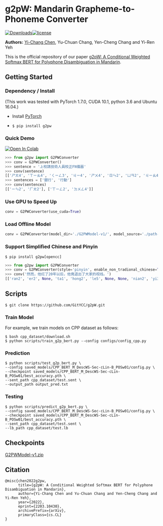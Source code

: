 # g2pW: Mandarin Grapheme-to-Phoneme Converter

[![Downloads](https://pepy.tech/badge/g2pw)](https://pepy.tech/project/g2pw)[![license](https://img.shields.io/badge/license-Apache%202.0-red)](https://github.com/GitYCC/g2pW/blob/master/LICENSE)

**Authors:** [Yi-Chang Chen](https://github.com/GitYCC), Yu-Chuan Chang, Yen-Cheng Chang and Yi-Ren Yeh

This is the official repository of our paper [g2pW: A Conditional Weighted Softmax BERT for Polyphone Disambiguation in Mandarin](https://arxiv.org/abs/2203.10430).

## Getting Started

### Dependency / Install

(This work was tested with PyTorch 1.7.0, CUDA 10.1, python 3.6 and Ubuntu 16.04.)

- Install [PyTorch](https://pytorch.org/get-started/locally/)

- `$ pip install g2pw`



### Quick Demo

<a href="https://colab.research.google.com/github/GitYCC/g2pW/blob/master/misc/demo.ipynb" target="_blank"><img src="https://colab.research.google.com/assets/colab-badge.svg" alt="Open In Colab"/></a>

```python
>>> from g2pw import G2PWConverter
>>> conv = G2PWConverter()
>>> sentence = '上校請技術人員校正FN儀器'
>>> conv(sentence)
[['ㄕㄤ4', 'ㄒㄧㄠ4', 'ㄑㄧㄥ3', 'ㄐㄧ4', 'ㄕㄨ4', 'ㄖㄣ2', 'ㄩㄢ2', 'ㄐㄧㄠ4', 'ㄓㄥ4', None, None, 'ㄧ2', 'ㄑㄧ4']]
>>> sentences = ['銀行', '行動']
>>> conv(sentences)
[['ㄧㄣ2', 'ㄏㄤ2'], ['ㄒㄧㄥ2', 'ㄉㄨㄥ4']]
```

### Use GPU to Speed Up

```python
conv = G2PWConverter(use_cuda=True)
```

### Load Offline Model

```python
conv = G2PWConverter(model_dir='./G2PWModel-v1/', model_source='./path-to/bert-base-chinese/')
```

### Support Simplified Chinese and Pinyin

```
$ pip install g2pw[opencc]
```

```python
>>> from g2pw import G2PWConverter
>>> conv = G2PWConverter(style='pinyin', enable_non_tradional_chinese=True)
>>> conv('然而，他红了20年以后，他竟退出了大家的视线。')
[['ran2', 'er2', None, 'ta1', 'hong2', 'le5', None, None, 'nian2', 'yi3', 'hou4', None, 'ta1', 'jing4', 'tui4', 'chu1', 'le5', 'da4', 'jia1', 'de5', 'shi4', 'xian4', None]]
```

## Scripts

```
$ git clone https://github.com/GitYCC/g2pW.git
```

### Train Model

For example, we train models on CPP dataset as follows:

```
$ bash cpp_dataset/download.sh
$ python scripts/train_g2p_bert.py --config configs/config_cpp.py
```

### Prediction

```
$ python scripts/test_g2p_bert.py \
--config saved_models/CPP_BERT_M_DescWS-Sec-cLin-B_POSw01/config.py \
--checkpoint saved_models/CPP_BERT_M_DescWS-Sec-cLin-B_POSw01/best_accuracy.pth \
--sent_path cpp_dataset/test.sent \
--output_path output_pred.txt
```

### Testing

```
$ python scripts/predict_g2p_bert.py \
--config saved_models/CPP_BERT_M_DescWS-Sec-cLin-B_POSw01/config.py \
--checkpoint saved_models/CPP_BERT_M_DescWS-Sec-cLin-B_POSw01/best_accuracy.pth \
--sent_path cpp_dataset/test.sent \
--lb_path cpp_dataset/test.lb
```

## Checkpoints

[G2PWModel-v1.zip](https://storage.googleapis.com/esun-ai/g2pW/G2PWModel-v1.zip)

## Citation

```
@misc{chen2022g2pw,
      title={g2pW: A Conditional Weighted Softmax BERT for Polyphone Disambiguation in Mandarin}, 
      author={Yi-Chang Chen and Yu-Chuan Chang and Yen-Cheng Chang and Yi-Ren Yeh},
      year={2022},
      eprint={2203.10430},
      archivePrefix={arXiv},
      primaryClass={cs.CL}
}
```
